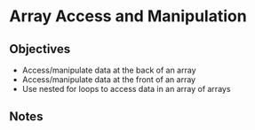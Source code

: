 # Array Access and Manipulation

## Objectives

- Access/manipulate data at the back of an array
- Access/manipulate data at the front of an array
- Use nested for loops to access data in an array of arrays

## Notes